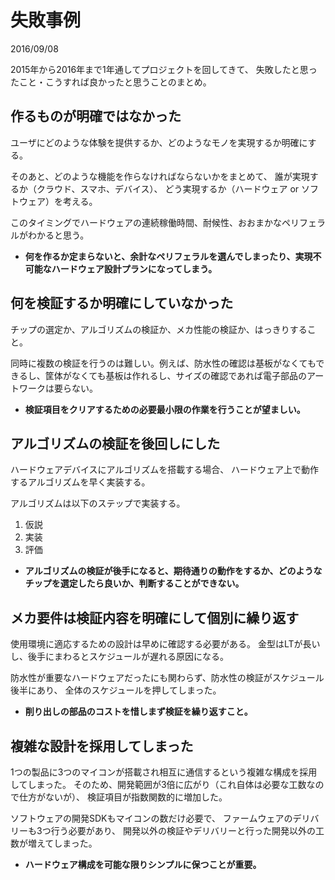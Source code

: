 # 失敗事例

2016/09/08

2015年から2016年まで1年通してプロジェクトを回してきて、
失敗したと思ったこと・こうすれば良かったと思うことのまとめ。

## 作るものが明確ではなかった

ユーザにどのような体験を提供するか、どのようなモノを実現するか明確にする。

そのあと、どのような機能を作らなければならないかをまとめて、
誰が実現するか（クラウド、スマホ、デバイス）、
どう実現するか（ハードウェア or ソフトウェア）を考える。

このタイミングでハードウェアの連続稼働時間、耐候性、おおまかなペリフェラルがわかると思う。

- **何を作るか定まらないと、余計なペリフェラルを選んでしまったり、実現不可能なハードウェア設計プランになってしまう。**

## 何を検証するか明確にしていなかった

チップの選定か、アルゴリズムの検証か、メカ性能の検証か、はっきりすること。

同時に複数の検証を行うのは難しい。例えば、防水性の確認は基板がなくてもできるし、筐体がなくても基板は作れるし、サイズの確認であれば電子部品のアートワークは要らない。

- **検証項目をクリアするための必要最小限の作業を行うことが望ましい。**

## アルゴリズムの検証を後回しにした

ハードウェアデバイスにアルゴリズムを搭載する場合、
ハードウェア上で動作するアルゴリズムを早く実装する。

アルゴリズムは以下のステップで実装する。

1. 仮説
2. 実装
3. 評価

- **アルゴリズムの検証が後手になると、期待通りの動作をするか、どのようなチップを選定したら良いか、判断することができない。**

## メカ要件は検証内容を明確にして個別に繰り返す

使用環境に適応するための設計は早めに確認する必要がある。
金型はLTが長いし、後手にまわるとスケジュールが遅れる原因になる。

防水性が重要なハードウェアだったにも関わらず、防水性の検証がスケジュール後半にあり、
全体のスケジュールを押してしまった。

- **削り出しの部品のコストを惜しまず検証を繰り返すこと。**

## 複雑な設計を採用してしまった

1つの製品に3つのマイコンが搭載され相互に通信するという複雑な構成を採用してしまった。
そのため、開発範囲が3倍に広がり（これ自体は必要な工数なので仕方がないが）、
検証項目が指数関数的に増加した。

ソフトウェアの開発SDKもマイコンの数だけ必要で、
ファームウェアのデリバリーも3つ行う必要があり、
開発以外の検証やデリバリーと行った開発以外の工数が増えてしまった。

- **ハードウェア構成を可能な限りシンプルに保つことが重要。**
